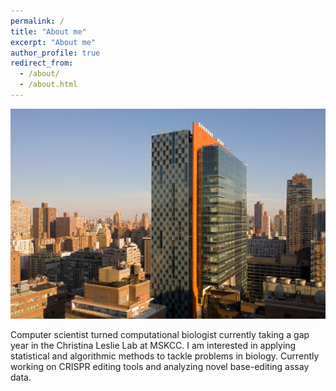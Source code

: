 ```yaml
---
permalink: /
title: "About me"
excerpt: "About me"
author_profile: true
redirect_from: 
  - /about/
  - /about.html
---
```



![CLeslieLab](images/cleslielab.jpg)

Computer scientist turned computational biologist currently taking a
gap year in the Christina Leslie Lab at MSKCC. I am interested in
applying statistical and algorithmic methods to tackle problems in
biology. Currently working on CRISPR editing tools and analyzing novel
base-editing assay data.

